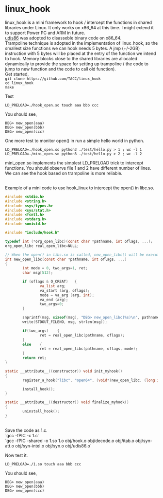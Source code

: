 # linux_hook
linux_hook is a mini framework to hook / intercept the functions in shared libraries 
under Linux. It only works on x86_64 at this time. I might extend it to support Power 
PC and ARM in future. 
<br>
[udis86](https://github.com/vmt/udis86) was adopted to disasseble binary code on x86_64. 
<br>
Trampoline technique is adopted in the implementation of linux_hook, so the smallest 
size functions we can hook needs 5 bytes. A jmp (+/-2GB) instruction with 5 bytes will 
be placed at the entry of the function we intend to hook. Memory blocks close to the 
shared libraries are allocated dynamically to provide the space for setting up trampoline (
the code to jump to new function and the code to call old function). 
<br>
Get started,<br> 
`git clone https://github.com/TACC/linux_hook` <br>
`cd linux_hook` <br>
`make` <br>

Test

`LD_PRELOAD=./hook_open.so touch aaa bbb ccc` <br>

You should see, 

`DBG> new_open(aaa)` <br>
`DBG> new_open(bbb)` <br>
`DBG> new_open(ccc)` <br>

One more test to monitor open() in run a simple hello world in python. 

`LD_PRELOAD=./hook_open.so python3 ./test/hello.py > 1 ; wc -l 1` <br>
`LD_PRELOAD=./mini_open.so python3 ./test/hello.py > 2 ; wc -l 2` <br>

mini_open.so implements the simplest LD_PRELOAD trick to intercept functions. 
You should observe file 1 and 2 have different number of lines. We can see the 
hook based on trampoline is more reliable. 

<br>
Example of a mini code to use hook_linux to intercept the open() in libc.so. 

``` C
#include <stdio.h>
#include <string.h>
#include <sys/types.h>
#include <sys/stat.h>
#include <fcntl.h>
#include <stdarg.h>
#include <unistd.h>

#include "include/hook.h"

typedef int (*org_open_libc)(const char *pathname, int oflags, ...);
org_open_libc real_open_libc=NULL;

// When the open() in libc.so is called, new_open_libc() will be executed.
int new_open_libc(const char *pathname, int oflags, ...)
{
        int mode = 0, two_args=1, ret;
        char msg[512];

        if (oflags & O_CREAT)   {
                va_list arg;
                va_start (arg, oflags);
                mode = va_arg (arg, int);
                va_end (arg);
                two_args=0;
        }

        snprintf(msg, sizeof(msg), "DBG> new_open_libc(%s)\n", pathname);
        write(STDOUT_FILENO, msg, strlen(msg));

        if(two_args)    {
                ret = real_open_libc(pathname, oflags);
        }
        else    {
                ret = real_open_libc(pathname, oflags, mode);
        }
        return ret;
}

static __attribute__((constructor)) void init_myhook()
{
        register_a_hook("libc", "open64", (void*)new_open_libc, (long int *)(&real_open_libc));

        install_hook();
}

static __attribute__((destructor)) void finalize_myhook()
{
        uninstall_hook();
}
```

<br>
Save the code as 1.c. <br>
`gcc -fPIC -c 1.c` <br>
`gcc -fPIC -shared -o 1.so 1.o obj/hook.o obj/decode.o obj/itab.o obj/syn-att.o obj/syn-intel.o obj/syn.o obj/udis86.o` <br>

Now test it. 

`LD_PRELOAD=./1.so touch aaa bbb ccc` <br>

You should see,

`DBG> new_open(aaa)` <br>
`DBG> new_open(bbb)` <br>
`DBG> new_open(ccc)` <br>


